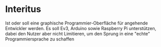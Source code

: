 # Interitus
Ist oder soll eine graphische Programmier-Oberfläche für angehende Entwickler werden.
Es soll Ev3, Arduino sowie Raspberry Pi unterstützen, dabei den Nutzer aber nicht Limitieren, 
um den Sprung in eine "echte" Programmiersprache zu schaffen


